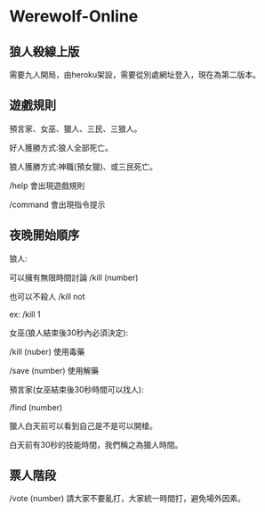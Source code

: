# Werewolf-Online

## 狼人殺線上版

需要九人開局，由heroku架設，需要從別處網址登入，現在為第二版本。

## 遊戲規則

預言家、女巫、獵人、三民、三狼人。

好人獲勝方式:狼人全部死亡。

狼人獲勝方式:神職(預女獵)、或三民死亡。


/help 會出現遊戲規則

/command 會出現指令提示

## 夜晚開始順序

狼人:

可以擁有無限時間討論 /kill (number)

也可以不殺人 /kill not

ex: /kill 1

女巫(狼人結束後30秒內必須決定):

/kill (nuber) 使用毒藥

/save (number) 使用解藥

預言家(女巫結束後30秒時間可以找人):

/find (number)

獵人白天前可以看到自己是不是可以開槍。

白天前有30秒的技能時間，我們稱之為獵人時間。

## 票人階段

/vote (number) 請大家不要亂打，大家統一時間打，避免場外因素。
